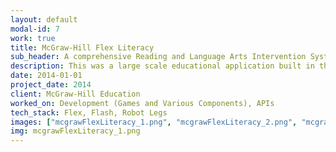 ```yaml
---
layout: default
modal-id: 7
work: true
title: McGraw-Hill Flex Literacy
sub_header: A comprehensive Reading and Language Arts Intervention System for struggling readers.
description: This was a large scale educational application built in the Flex framework (utilizing the Robotlegs AS3 Micro-Architecture).  My role on this project covered a wide range of tasks, from creating interactive games that were capable of being tailored on the back-end through our custom CMS to the creation of a calendar that allowed teachers to track what they were reading in the classroom.
date: 2014-01-01
project_date: 2014
client: McGraw-Hill Education
worked_on: Development (Games and Various Components), APIs
tech_stack: Flex, Flash, Robot Legs
images: ["mcgrawFlexLiteracy_1.png", "mcgrawFlexLiteracy_2.png", "mcgrawFlexLiteracy_3.png", "mcgrawFlexLiteracy_4.png", "mcgrawFlexLiteracy_5.png", "mcgrawFlexLiteracy_6.png", "mcgrawFlexLiteracy_7.png"]
img: mcgrawFlexLiteracy_1.png
---
```

